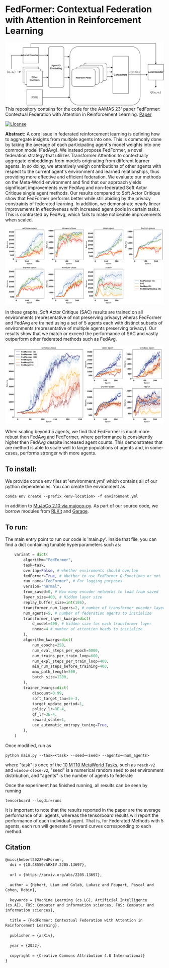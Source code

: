 # FedFormer: Contextual Federation with Attention in Reinforcement Learning
![Architecture](https://github.com/liamhebert/FedFormer/raw/main/FedFormer%20Architecture.png)
This repository contains for the code for the AAMAS 23' paper FedFormer: Contextual Federation with Attention in Reinforcement Learning. [Paper](https://arxiv.org/abs/2205.13697)

[![License](https://img.shields.io/badge/license-MIT-blue.svg)](https://github.com/liamhebert/FedFormer/blob/main/LICENSE)

**Abstract:**
A core issue in federated reinforcement learning is defining how to aggregate insights from multiple agents into one. This is commonly done by taking the average of each participating agent's model weights into one common model (FedAvg). We instead propose FedFormer, a novel federation strategy that utilizes Transformer Attention to contextually aggregate embeddings from models originating from different learner agents. In so doing, we attentively weigh contributions of other agents with respect to the current agent's environment and learned relationships, thus providing more effective and efficient federation. We evaluate our methods on the Meta-World environment and find that our approach yields significant improvements over FedAvg and non-federated Soft Actor Critique single agent methods. Our results compared to Soft Actor Critique show that FedFormer performs better while still abiding by the privacy constraints of federated learning. In addition, we demonstrate nearly linear improvements in effectiveness with increased agent pools in certain tasks. This is contrasted by FedAvg, which fails to make noticeable improvements when scaled. 

![Results on MT10](https://github.com/liamhebert/FedFormer/raw/main/figure2-all-tasks-results.png)

In these graphs, Soft Actor Critique (SAC) results are trained on all environments (representative of not preserving privacy) wheras FedFormer and FedAvg are trained using a set of 5 agents each with distinct subsets of environments (representative of multiple agents preserving privacy). Our results show that we match or exceed the performance of SAC and vastly outperform other federated methods such as FedAvg. 

![Results of FedFormer Scaled](https://github.com/liamhebert/FedFormer/raw/main/figure3-scaling-fedavg-results.png)

When scaling beyond 5 agents, we find that FedFormer is much more rebust then FedAvg and FedFormer, where performance is consistently higher then FedAvg despite increased agent counts. This demonstrates that are method is able to scale well to large populations of agents and, in some-cases, performs stronger with more agents. 

## To install:
We provide conda env files at 'environment.yml' which contains all of our python dependencies. You can create the environment as 
```shell
conda env create --prefix <env-location> -f environment.yml
```
in addition to [MuJoCo 2.10 via mujoco-py](https://github.com/openai/mujoco-py). As part of our source code, we borrow modules from [RLKit](https://github.com/rail-berkeley/rlkit) and [Garage](https://github.com/rlworkgroup/garage). 

## To run: 
The main entry point to run our code is 'main.py'. Inside that file, you can find a dict containing tunable hyperparameters such as: 
```python
    variant = dict(
        algorithm="FedFormer",
        task=task,
        overlap=False, # whether enviroments should overlap
        fedFormer=True, # Whether to use FedFormer Q-Functions or not
        run_name="FedFormer", # For logging purposes
        version="normal",
        from_saved=0, # How many encoder networks to load from saved 
        layer_size=400, # Hidden layer size
        replay_buffer_size=int(1E6), 
        transformer_num_layers=2, # number of transformer encoder layers to use
        num_agents=5, # number of federation agents to initialize
        transformer_layer_kwargs=dict(
            d_model=400, # hidden size for each transformer layer
            nhead=4 # number of attention heads to initialize
        ),
        algorithm_kwargs=dict(
            num_epochs=250,
            num_eval_steps_per_epoch=5000,
            num_trains_per_train_loop=600,
            num_expl_steps_per_train_loop=400,
            min_num_steps_before_training=400,
            max_path_length=500,
            batch_size=1200,
        ),
        trainer_kwargs=dict(
            discount=0.99,
            soft_target_tau=5e-3,
            target_update_period=1,
            policy_lr=3E-4,
            qf_lr=3E-4,
            reward_scale=1,
            use_automatic_entropy_tuning=True,
        ),
    )
```
Once modified, run as 
```
python main.py --task=<task> --seed=<seed> --agents=<num_agents> 
```
where "task" is once of the [10 MT10 MetaWorld Tasks](https://meta-world.github.io/figures/ml10.gif), such as `reach-v2` and `window-close-v2`, "seed" is a numerical random seed to set environment distribution, and "agents" is the number of agents to federate
    
Once the experiment has finished running, all results can be seen by running 
```
tensorboard --logdir=runs
```
It is important to note that the results reported in the paper are the average performance of all agents, whereas the tensorboard results will report the performance of each individual agent. That is, for Federated Methods with 5 agents, each run will generate 5 reward curves corresponding to each method. 

## Citation
```
@misc{hebert2022FedFormer,
  doi = {10.48550/ARXIV.2205.13697},
  
  url = {https://arxiv.org/abs/2205.13697},
  
  author = {Hebert, Liam and Golab, Lukasz and Poupart, Pascal and Cohen, Robin},
  
  keywords = {Machine Learning (cs.LG), Artificial Intelligence (cs.AI), FOS: Computer and information sciences, FOS: Computer and information sciences},
  
  title = {FedFormer: Contextual Federation with Attention in Reinforcement Learning},
  
  publisher = {arXiv},
  
  year = {2022},
  
  copyright = {Creative Commons Attribution 4.0 International}
}
```
